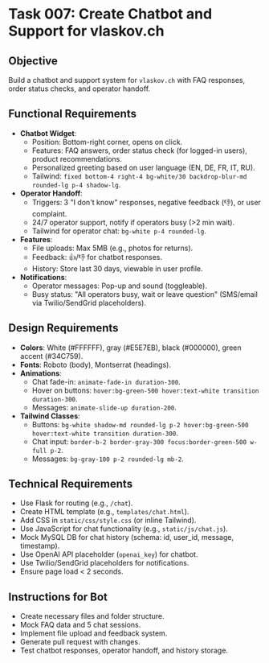 # Task 007: Create Chatbot and Support for vlaskov.ch

## Objective
Build a chatbot and support system for `vlaskov.ch` with FAQ responses, order status checks, and operator handoff.

## Functional Requirements
- **Chatbot Widget**:
  - Position: Bottom-right corner, opens on click.
  - Features: FAQ answers, order status check (for logged-in users), product recommendations.
  - Personalized greeting based on user language (EN, DE, FR, IT, RU).
  - Tailwind: `fixed bottom-4 right-4 bg-white/30 backdrop-blur-md rounded-lg p-4 shadow-lg`.
- **Operator Handoff**:
  - Triggers: 3 "I don't know" responses, negative feedback (👎), or user complaint.
  - 24/7 operator support, notify if operators busy (>2 min wait).
  - Tailwind for operator chat: `bg-white p-4 rounded-lg`.
- **Features**:
  - File uploads: Max 5MB (e.g., photos for returns).
  - Feedback: 👍/👎 for chatbot responses.
  - History: Store last 30 days, viewable in user profile.
- **Notifications**:
  - Operator messages: Pop-up and sound (toggleable).
  - Busy status: "All operators busy, wait or leave question" (SMS/email via Twilio/SendGrid placeholders).

## Design Requirements
- **Colors**: White (#FFFFFF), gray (#E5E7EB), black (#000000), green accent (#34C759).
- **Fonts**: Roboto (body), Montserrat (headings).
- **Animations**:
  - Chat fade-in: `animate-fade-in duration-300`.
  - Hover on buttons: `hover:bg-green-500 hover:text-white transition duration-300`.
  - Messages: `animate-slide-up duration-200`.
- **Tailwind Classes**:
  - Buttons: `bg-white shadow-md rounded-lg p-2 hover:bg-green-500 hover:text-white transition duration-300`.
  - Chat input: `border-b-2 border-gray-300 focus:border-green-500 w-full p-2`.
  - Messages: `bg-gray-100 p-2 rounded-lg mb-2`.

## Technical Requirements
- Use Flask for routing (e.g., `/chat`).
- Create HTML template (e.g., `templates/chat.html`).
- Add CSS in `static/css/style.css` (or inline Tailwind).
- Use JavaScript for chat functionality (e.g., `static/js/chat.js`).
- Mock MySQL DB for chat history (schema: id, user_id, message, timestamp).
- Use OpenAI API placeholder (`openai_key`) for chatbot.
- Use Twilio/SendGrid placeholders for notifications.
- Ensure page load < 2 seconds.

## Instructions for Bot
- Create necessary files and folder structure.
- Mock FAQ data and 5 chat sessions.
- Implement file upload and feedback system.
- Generate pull request with changes.
- Test chatbot responses, operator handoff, and history storage.
